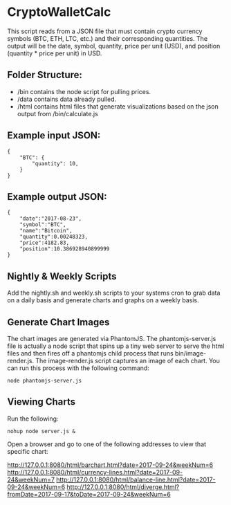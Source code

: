 # CryptoWalletCalc

This script reads from a JSON file that must contain crypto currency symbols (BTC, ETH, LTC, etc.) and their corresponding quantities. The output will be the date, symbol, quantity, price per unit (USD), and position (quantity * price per unit) in USD.

## Folder Structure:

* /bin contains the node script for pulling prices.
* /data contains data already pulled.
* /html contains html files that generate visualizations based on the json output from /bin/calculate.js

## Example input JSON:

    {
        "BTC": {
            "quantity": 10,
        }
    }

## Example output JSON:

    {
        "date":"2017-08-23",
        "symbol":"BTC",
        "name":"Bitcoin",
        "quantity":0.00248323,
        "price":4182.83,
        "position":10.386928940899999
    }

## Nightly & Weekly Scripts

Add the nightly.sh and weekly.sh scripts to your systems cron to grab data on a daily basis and generate charts and graphs on a weekly basis.

## Generate Chart Images

The chart images are generated via PhantomJS. The phantomjs-server.js file is actually a node script that spins up a tiny web server to serve the html files and then fires off a phantomjs child process that runs bin/image-render.js. The image-render.js script captures an image of each chart. You can run this process with the following command:

    node phantomjs-server.js

## Viewing Charts

Run the following:

    nohup node server.js &
    
Open a browser and go to one of the following addresses to view that specific chart:

http://127.0.0.1:8080/html/barchart.html?date=2017-09-24&weekNum=6
http://127.0.0.1:8080/html/currency-lines.html?date=2017-09-24&weekNum=7
http://127.0.0.1:8080/html/balance-line.html?date=2017-09-24&weekNum=6
http://127.0.0.1:8080/html/diverge.html?fromDate=2017-09-17&toDate=2017-09-24&weekNum=6
